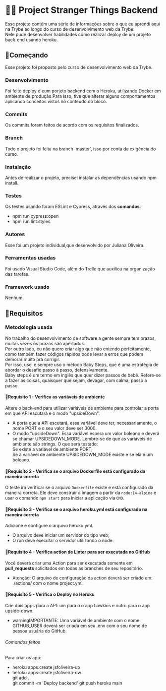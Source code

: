 # 	:woman_technologist: Project Stranger Things Backend



Esse projeto contém uma série de informações sobre o que eu aprendi aqui na Trybe ao longo do curso de desenvolvimento web da Trybe. <br>Nele pude desenvolver habilidades como realizar deploy de um projeto back-end usando heroku.

## :rocket:Começando
Esse projeto foi proposto pelo curso de desenvolvimento web da Trybe.
### Desenvolvimento
Foi feito deploy d eum porjeto backend com o Heroku, utilizando Docker em ambiente de produção.Para isso, tive que alterar alguns comportamentos aplicando conceitos vistos no conteúdo do bloco.
### Commits
Os commits foram feitos de acordo com os requisitos finalizados.
### Branch
Todo o projeto foi feita na branch 'master', isso por conta da exigência do curso.
### Instalação
Antes de realizar o projeto, precisei instalar as dependências usando npm install.
### Testes
Os testes usando foram ESLint e Cypress, através dos **comandos**: <br>
* npm run cypress:open <br>
* npm run lint:styles
### Autores
Esse foi um projeto individual,que desenvolvido por Juliana Oliveira.
### Ferramentas usadas
Foi usado Visual Studio Code, além do Trello que auxiliou na organização das tarefas.
### Framework usado
Nenhum.

## :footprints:Requisitos
### Metodologia usada
No trabalho do desenvolvimento de software a gente sempre tem prazos, muitas vezes os prazos são apertados.<br>
Por outro lado, eu não quero criar algo que não entendo perfeitamente, como também fazer códigos rápidos pode levar a erros que podem demorar muito pra corrigir.<br>
Por isso, usei e sempre uso o método Baby Steps, que é uma estratégia de abordar o desafio passo à passo, defensivamente.<br>
Baby steps é um termo em inglês que quer dizer passos de bebê. Refere-se a fazer as coisas, quaisquer que sejam, devagar, com calma, passo a passo.
#### :footprints:Requisito 1 - Verifica as variáveis de ambiente
Altere o back-end para utilizar variáveis de ambiente para controlar a porta em que API escutará e o modo "upsideDown".

* A porta que a API escutará, essa variável deve ter, necessariamente, o nome PORT e o seu valor deve ser 3000.<br>
* O modo "upsideDown". Essa variável espera um valor boleano e deverá se chamar UPSIDEDOWN_MODE. Lembre-se de que as variáveis de ambiente são strings. O que será testado:<br>
Se existe a variável de ambiente PORT; <br> Se a variável de ambiente UPSIDEDOWN_MODE existe e se ela é um boleano.<br>

#### :footprints:Requisito 2 - Verifica se o arquivo Dockerfile está configurado da maneira correta
O teste irá verificar se o arquivo `Dockerfile` existe e está configurado da maneira correta. Ele deve construir a imagem a partir da `node:14-alpine` e usar o comando `npm start` para iniciar a aplicação via `CMD`.
#### :footprints:Requisito 3 - Verifica se o arquivo heroku.yml está configurado na maneira correta
Adicione e configure o arquivo heroku.yml.
* O arquivo deve iniciar um servidor do tipo web;
* O run deve executar o servidor utilizando o node.

#### :footprints:Requisito 4 - Verifica action de Linter para ser executada no GitHub
Você deverá criar uma Action para ser executada somente em **pull_requests** solicitados em todas as branches de seu repositório.

* Atenção: O arquivo de configuração da action deverá ser criado em: ./actions/ com o nome project.yml.

#### :footprints:Requisito 5 - Verifica o Deploy no Heroku
Crie dois apps para a API: um para o o app hawkins e outro para o app upside-down.

* warningIMPORTANTE: Uma variável de ambiente com o nome GITHUB_USER deverá ser criada em seu .env com o seu nome de pessoa usuária do GitHub.

###### Comandos feitos
Para criar os app:
* heroku apps:create jsfoliveira-up<br>
* heroku apps:create jsfoliveira-dw<br>
git add .<br>
git commit -m 'Deploy backend'
git push heroku main
